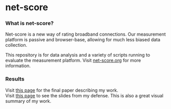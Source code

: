 # net-score

### What is net-score?

Net-score is a new way of rating broadband connections. Our measurement platform is passive and browser-base, allowing for much less biased data collection.

This repository is for data analysis and a variety of scripts running to evaluate the measurement platform.
Visit [net-score.org](http://www.net-score.org) for more information.

### Results
Visit [this page](http://cs.unc.edu/~jamesml/martin-thesis.pdf) for the final paper describing my work.  
Visit [this page](http://cs.unc.edu/~jamesml/martin-defense.pdf) to see the slides from my defense. This is also a great visual summary of my work.
